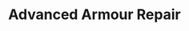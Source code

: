 ---
title: "Advanced Armour Repair"
canonical: "skill/advanced-armour-repair"
lists:
    - awakened-dwarf-loresheet
tier: 3
osp_cost: 30
prerequisites: ["awakened-dwarf-loresheet/quick-armour-repair"]
replacement: true
ladder: "armour-repair"
ladder_group: "1"
---